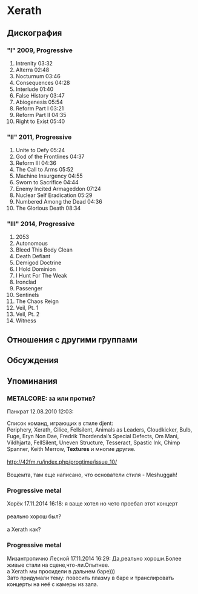 # Xerath



## Дискография

### "I" 2009, Progressive

1. Intrenity  03:32   
2. Alterra  02:48   
3. Nocturnum  03:46   
4. Consequences  04:28 
5. Interlude  01:40  
6. False History  03:47  
7. Abiogenesis  05:54 
8. Reform Part I  03:21 
9. Reform Part II  04:35  
10. Right to Exist  05:40 

### "II" 2011, Progressive

1. Unite to Defy  05:24   
2. God of the Frontlines  04:37    
3. Reform III  04:36    
4. The Call to Arms  05:52    
5. Machine Insurgency  04:55    
6. Sworn to Sacrifice  04:44  
7. Enemy Incited Armageddon  07:24    
8. Nuclear Self Eradication  05:29
9. Numbered Among the Dead  04:36    
10. The Glorious Death  08:34 

### "III" 2014, Progressive

01. 2053
02. Autonomous
03. Bleed This Body Clean
04. Death Defiant
05. Demigod Doctrine
06. I Hold Dominion
07. I Hunt For The Weak
08. Ironclad
09. Passenger
10. Sentinels
11. The Chaos Reign
12. Veil, Pt. 1
13. Veil, Pt. 2
14. Witness


## Отношения с другими группами


## Обсуждения


## Упоминания

### METALCORE: за или против?

Панкрат 12.08.2010 12:03:
<DIV CLASS="quote">Список команд, играющих в стиле djent:<BR>Periphery, Xerath, Cilice, Fellsilent, Animals as Leaders, Cloudkicker, Bulb, Fuge, Eryn Non Dae, Fredrik Thordendal’s Special Defects, Om Mani, Vildhjarta, FellSilent, Uneven Structure, Tesseract, Spastic Ink, Chimp Spanner, Keith Merrow, <B>Textures</B> и многие другие.</DIV><BR><A HREF="http://42fm.ru/index.php/progtime/issue_10/" TARGET="_blank">http://42fm.ru/index.php/progtime/issue_10/</A><BR><BR>Вощемта, там еще написано, что основатели стиля - Meshuggah!

### Progressive metal

Хорёк 17.11.2014 16:18:
я ваще хотел но чето проебал этот концерт <BR><BR>реально хорош был? <BR><BR>а Xerath как?

### Progressive metal

Мизантропично Лесной 17.11.2014 16:29:
Да,реально хороши.Более живые стали на сцене,что-ли.Опытнее.<BR>а Xerath мы просидели в дальнем баре)))<BR>Зато придумали тему: повесить плазму в баре и транслировать концерты на неё с камеры из зала.<BR>

